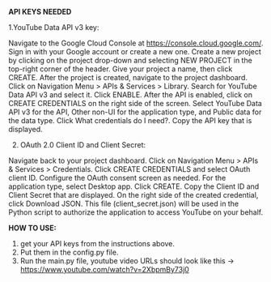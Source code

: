 **API KEYS NEEDED**

1.YouTube Data API v3 key:

Navigate to the Google Cloud Console at https://console.cloud.google.com/.
Sign in with your Google account or create a new one.
Create a new project by clicking on the project drop-down and selecting NEW PROJECT in the top-right corner of the header.
Give your project a name, then click CREATE.
After the project is created, navigate to the project dashboard. Click on Navigation Menu > APIs & Services > Library.
Search for YouTube Data API v3 and select it.
Click ENABLE.
After the API is enabled, click on CREATE CREDENTIALS on the right side of the screen.
Select YouTube Data API v3 for the API, Other non-UI for the application type, and Public data for the data type. Click What credentials do I need?.
Copy the API key that is displayed.


2. OAuth 2.0 Client ID and Client Secret:

Navigate back to your project dashboard.
Click on Navigation Menu > APIs & Services > Credentials.
Click CREATE CREDENTIALS and select OAuth client ID.
Configure the OAuth consent screen as needed. For the application type, select Desktop app.
Click CREATE.
Copy the Client ID and Client Secret that are displayed.
On the right side of the created credential, click Download JSON. This file (client_secret.json) will be used in the Python script to authorize the application to access YouTube on your behalf.


**HOW TO USE:**
1. get your API keys from the instructions above.
2. Put them in the config.py file.
3. Run the main.py file, youtube video URLs should look like this -> https://www.youtube.com/watch?v=2XbpmBy73j0
